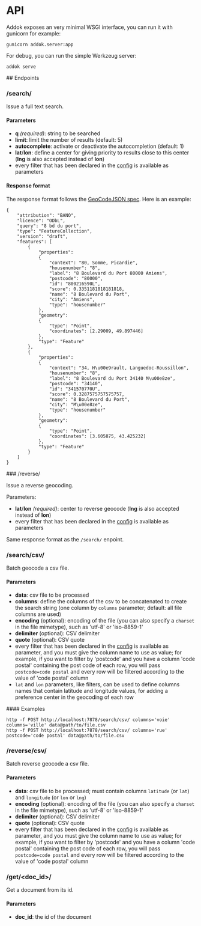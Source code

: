 # API

Addok exposes an very minimal WSGI interface, you can run it with gunicorn
for example:

    gunicorn addok.server:app

For debug, you can run the simple Werkzeug server:

    addok serve

## Endpoints

### /search/

Issue a full text search.

#### Parameters

- **q** *(required)*: string to be searched
- **limit**: limit the number of results (default: 5)
- **autocomplete**: activate or deactivate the autocompletion (default: 1)
- **lat**/**lon**: define a center for giving priority to results close to this
  center (**lng** is also accepted instead of **lon**)
- every filter that has been declared in the [config](config.md) is available as
  parameters

#### Response format

The response format follows the [GeoCodeJSON spec](https://github.com/yohanboniface/geocodejson-spec).
Here is an example:

```
{
    "attribution": "BANO",
    "licence": "ODbL",
    "query": "8 bd du port",
    "type": "FeatureCollection",
    "version": "draft",
    "features": [
        {
            "properties":
            {
                "context": "80, Somme, Picardie",
                "housenumber": "8",
                "label": "8 Boulevard du Port 80000 Amiens",
                "postcode": "80000",
                "id": "800216590L",
                "score": 0.3351181818181818,
                "name": "8 Boulevard du Port",
                "city": "Amiens",
                "type": "housenumber"
            },
            "geometry":
            {
                "type": "Point",
                "coordinates": [2.29009, 49.897446]
            },
            "type": "Feature"
        },
        {
            "properties":
            {
                "context": "34, H\u00e9rault, Languedoc-Roussillon",
                "housenumber": "8",
                "label": "8 Boulevard du Port 34140 M\u00e8ze",
                "postcode": "34140",
                "id": "341570770U",
                "score": 0.3287575757575757,
                "name": "8 Boulevard du Port",
                "city": "M\u00e8ze",
                "type": "housenumber"
            },
            "geometry":
            {
                "type": "Point",
                "coordinates": [3.605875, 43.425232]
            },
            "type": "Feature"
        }
    ]
}
```

### /reverse/

Issue a reverse geocoding.

Parameters:

- **lat**/**lon** *(required)*: center to reverse geocode (**lng** is also
  accepted instead of **lon**)
- every filter that has been declared in the [config](config.md) is available as
  parameters

Same response format as the `/search/` enpoint.


### /search/csv/

Batch geocode a csv file.

#### Parameters

- **data**: csv file to be processed
- **columns**: define the columns of the csv to be concatenated to create the
  search string (one column by `columns` parameter; default: all file columns are used)
- **encoding** (optional): encoding of the file (you can also specify a `charset` in the
  file mimetype), such as 'utf-8' or 'iso-8859-1'
- **delimiter** (optional): CSV delimiter
- **quote** (optional): CSV quote
- every filter that has been declared in the [config](config.md) is available as
  parameter, and you must give the column name to use as value; for example, if you want
  to filter by 'postcode' and you have a column 'code postal' containing the post code of each row,
  you will pass `postcode=code postal` and every row will be filtered according to the value of 'code postal'
  column
- `lat` and `lon` parameters, like filters, can be used to define columns names that contain latitude and longitude
  values, for adding a preference center in the geocoding of each row

#### Examples

    http -f POST http://localhost:7878/search/csv/ columns='voie' columns='ville' data@path/to/file.csv
    http -f POST http://localhost:7878/search/csv/ columns='rue' postcode='code postal' data@path/to/file.csv

### /reverse/csv/

Batch reverse geocode a csv file.

#### Parameters

- **data**: csv file to be processed; must contain columns `latitude` (or `lat`) and
  `longitude` (or `lon` or `lng`)
- **encoding** (optional): encoding of the file (you can also specify a `charset` in the
  file mimetype), such as 'utf-8' or 'iso-8859-1'
- **delimiter** (optional): CSV delimiter
- **quote** (optional): CSV quote
- every filter that has been declared in the [config](config.md) is available as
  parameter, and you must give the column name to use as value; for example, if you want
  to filter by 'postcode' and you have a column 'code postal' containing the post code of each row,
  you will pass `postcode=code postal` and every row will be filtered according to the value of 'code postal'
  column

### /get/&lt;doc_id&gt;/

Get a document from its id.

#### Parameters

- **doc_id**: the id of the document
